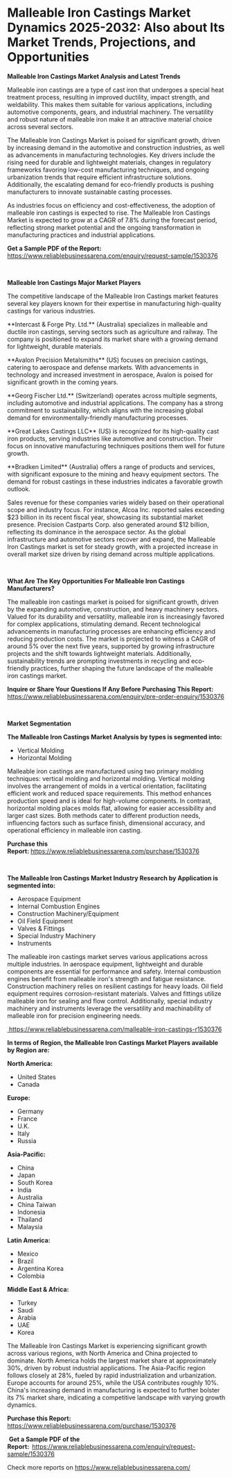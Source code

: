 <p><h1>Malleable Iron Castings Market Dynamics 2025-2032: Also about Its Market Trends, Projections, and Opportunities</h1></p><p><strong>Malleable Iron Castings Market Analysis and Latest Trends</strong></p>
<p><p>Malleable iron castings are a type of cast iron that undergoes a special heat treatment process, resulting in improved ductility, impact strength, and weldability. This makes them suitable for various applications, including automotive components, gears, and industrial machinery. The versatility and robust nature of malleable iron make it an attractive material choice across several sectors.</p><p>The Malleable Iron Castings Market is poised for significant growth, driven by increasing demand in the automotive and construction industries, as well as advancements in manufacturing technologies. Key drivers include the rising need for durable and lightweight materials, changes in regulatory frameworks favoring low-cost manufacturing techniques, and ongoing urbanization trends that require efficient infrastructure solutions. Additionally, the escalating demand for eco-friendly products is pushing manufacturers to innovate sustainable casting processes.</p><p>As industries focus on efficiency and cost-effectiveness, the adoption of malleable iron castings is expected to rise. The Malleable Iron Castings Market is expected to grow at a CAGR of 7.8% during the forecast period, reflecting strong market potential and the ongoing transformation in manufacturing practices and industrial applications.</p></p>
<p><strong>Get a Sample PDF of the Report:&nbsp;</strong> <a href="https://www.reliablebusinessarena.com/enquiry/request-sample/1530376?utm_campaign=2188&utm_medium=2&utm_source=Github&utm_content=ia&utm_term=01042025&utm_id=malleable-iron-castings">https://www.reliablebusinessarena.com/enquiry/request-sample/1530376</a></p>
<p>&nbsp;</p>
<p><strong>Malleable Iron Castings Major Market Players</strong></p>
<p><p>The competitive landscape of the Malleable Iron Castings market features several key players known for their expertise in manufacturing high-quality castings for various industries. </p><p>**Intercast & Forge Pty. Ltd.** (Australia) specializes in malleable and ductile iron castings, serving sectors such as agriculture and railway. The company is positioned to expand its market share with a growing demand for lightweight, durable materials.</p><p>**Avalon Precision Metalsmiths** (US) focuses on precision castings, catering to aerospace and defense markets. With advancements in technology and increased investment in aerospace, Avalon is poised for significant growth in the coming years.</p><p>**Georg Fischer Ltd.** (Switzerland) operates across multiple segments, including automotive and industrial applications. The company has a strong commitment to sustainability, which aligns with the increasing global demand for environmentally-friendly manufacturing processes.</p><p>**Great Lakes Castings LLC** (US) is recognized for its high-quality cast iron products, serving industries like automotive and construction. Their focus on innovative manufacturing techniques positions them well for future growth.</p><p>**Bradken Limited** (Australia) offers a range of products and services, with significant exposure to the mining and heavy equipment sectors. The demand for robust castings in these industries indicates a favorable growth outlook.</p><p>Sales revenue for these companies varies widely based on their operational scope and industry focus. For instance, Alcoa Inc. reported sales exceeding $23 billion in its recent fiscal year, showcasing its substantial market presence. Precision Castparts Corp. also generated around $12 billion, reflecting its dominance in the aerospace sector. As the global infrastructure and automotive sectors recover and expand, the Malleable Iron Castings market is set for steady growth, with a projected increase in overall market size driven by rising demand across multiple applications.</p></p>
<p>&nbsp;</p>
<p><strong>What Are The Key Opportunities For Malleable Iron Castings Manufacturers?</strong></p>
<p><p>The malleable iron castings market is poised for significant growth, driven by the expanding automotive, construction, and heavy machinery sectors. Valued for its durability and versatility, malleable iron is increasingly favored for complex applications, stimulating demand. Recent technological advancements in manufacturing processes are enhancing efficiency and reducing production costs. The market is projected to witness a CAGR of around 5% over the next five years, supported by growing infrastructure projects and the shift towards lightweight materials. Additionally, sustainability trends are prompting investments in recycling and eco-friendly practices, further shaping the future landscape of the malleable iron castings market.</p></p>
<p><strong>Inquire or Share Your Questions If Any Before Purchasing This Report:</strong> <a href="https://www.reliablebusinessarena.com/enquiry/pre-order-enquiry/1530376?utm_campaign=2188&utm_medium=2&utm_source=Github&utm_content=ia&utm_term=01042025&utm_id=malleable-iron-castings">https://www.reliablebusinessarena.com/enquiry/pre-order-enquiry/1530376</a></p>
<p>&nbsp;</p>
<p><strong>Market Segmentation</strong></p>
<p><strong>The Malleable Iron Castings Market Analysis by types is segmented into:</strong></p>
<p><ul><li>Vertical Molding</li><li>Horizontal Molding</li></ul></p>
<p><p>Malleable iron castings are manufactured using two primary molding techniques: vertical molding and horizontal molding. Vertical molding involves the arrangement of molds in a vertical orientation, facilitating efficient work and reduced space requirements. This method enhances production speed and is ideal for high-volume components. In contrast, horizontal molding places molds flat, allowing for easier accessibility and larger cast sizes. Both methods cater to different production needs, influencing factors such as surface finish, dimensional accuracy, and operational efficiency in malleable iron casting.</p></p>
<p><strong>Purchase this Report:&nbsp;</strong><a href="https://www.reliablebusinessarena.com/purchase/1530376?utm_campaign=2188&utm_medium=2&utm_source=Github&utm_content=ia&utm_term=01042025&utm_id=malleable-iron-castings">https://www.reliablebusinessarena.com/purchase/1530376</a></p>
<p>&nbsp;</p>
<p><strong>The Malleable Iron Castings Market Industry Research by Application is segmented into:</strong></p>
<p><ul><li>Aerospace Equipment</li><li>Internal Combustion Engines</li><li>Construction Machinery/Equipment</li><li>Oil Field Equipment</li><li>Valves & Fittings</li><li>Special Industry Machinery</li><li>Instruments</li></ul></p>
<p><p>The malleable iron castings market serves various applications across multiple industries. In aerospace equipment, lightweight and durable components are essential for performance and safety. Internal combustion engines benefit from malleable iron's strength and fatigue resistance. Construction machinery relies on resilient castings for heavy loads. Oil field equipment requires corrosion-resistant materials. Valves and fittings utilize malleable iron for sealing and flow control. Additionally, special industry machinery and instruments leverage the versatility and machinability of malleable iron for precision engineering needs.</p></p>
<p><a href="https://www.reliablebusinessarena.com/malleable-iron-castings-r1530376?utm_campaign=2188&utm_medium=2&utm_source=Github&utm_content=ia&utm_term=01042025&utm_id=malleable-iron-castings">&nbsp;https://www.reliablebusinessarena.com/malleable-iron-castings-r1530376</a></p>
<p><strong>In terms of Region, the Malleable Iron Castings Market Players available by Region are:</strong></p>
<p>
    <p> <strong> North America: </strong>
        <ul>
            <li>United States</li>
            <li>Canada</li>
        </ul>
        </p> 
    <p> <strong> Europe: </strong>
        <ul>
            <li>Germany</li>
            <li>France</li>
            <li>U.K.</li>
            <li>Italy</li>
            <li>Russia</li>
        </ul>
        </p> 
    <p> <strong> Asia-Pacific: </strong>
        <ul>
            <li>China</li>
            <li>Japan</li>
            <li>South Korea</li>
            <li>India</li>
            <li>Australia</li>
            <li>China Taiwan</li>
            <li>Indonesia</li>
            <li>Thailand</li>
            <li>Malaysia</li>
        </ul>
        </p> 
    <p> <strong> Latin America: </strong>
        <ul>
            <li>Mexico</li>
            <li>Brazil</li>
            <li>Argentina Korea</li>
            <li>Colombia</li>
        </ul>
        </p> 
    <p> <strong> Middle East & Africa: </strong>
        <ul>
            <li>Turkey</li>
            <li>Saudi</li>
            <li>Arabia</li>
            <li>UAE</li>
            <li>Korea</li>
        </ul>
    </p>
    </p>
<p><p>The Malleable Iron Castings Market is experiencing significant growth across various regions, with North America and China projected to dominate. North America holds the largest market share at approximately 30%, driven by robust industrial applications. The Asia-Pacific region follows closely at 28%, fueled by rapid industrialization and urbanization. Europe accounts for around 25%, while the USA contributes roughly 10%. China's increasing demand in manufacturing is expected to further bolster its 7% market share, indicating a competitive landscape with varying growth dynamics.</p></p>
<p><strong>Purchase this Report: </strong><a href="https://www.reliablebusinessarena.com/purchase/1530376?utm_campaign=2188&utm_medium=2&utm_source=Github&utm_content=ia&utm_term=01042025&utm_id=malleable-iron-castings">https://www.reliablebusinessarena.com/purchase/1530376</a></p>
<p>&nbsp;<strong>Get a Sample PDF of the Report:&nbsp;&nbsp;</strong><a href="https://www.reliablebusinessarena.com/enquiry/request-sample/1530376?utm_campaign=2188&utm_medium=2&utm_source=Github&utm_content=ia&utm_term=01042025&utm_id=malleable-iron-castings">https://www.reliablebusinessarena.com/enquiry/request-sample/1530376</a></p>
<p><strong></strong></p>
<p>Check more reports on <a href="https://www.reliablebusinessarena.com/?utm_campaign=2188&utm_medium=2&utm_source=Github&utm_content=ia&utm_term=01042025&utm_id=malleable-iron-castings">https://www.reliablebusinessarena.com/</a></p>